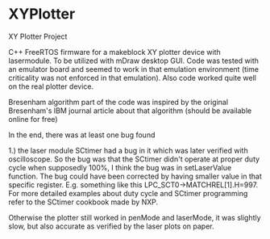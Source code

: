# XYPlotter

XY Plotter Project

C++ FreeRTOS firmware for a makeblock XY plotter device with lasermodule. To be utilized with mDraw desktop GUI.
Code was tested with an emulator board and seemed to work in that emulation environment (time criticality was not enforced in that emulation). Also code worked quite well on the real plotter device.

Bresenham algorithm part of the code was inspired by the original Bresenham's IBM journal article about that algorithm (should be available online for free)

In the end, there was at least one bug found

1.) the laser module SCtimer had a bug in it which was later verified with oscilloscope. So the bug was that the SCtimer didn't operate at proper duty cycle when supposedly 100%, I think the bug was in setLaserValue function. The bug could have been corrected by having smaller  value in that specific register. E.g. something like this LPC_SCT0->MATCHREL[1].H=997. For more detailed examples about duty cycle and SCtimer programming refer to the SCtimer cookbook made by NXP.

Otherwise the plotter still worked in penMode and laserMode, it was slightly slow, but also accurate as verified by the laser plots on paper.
